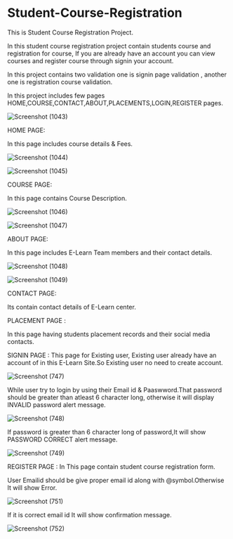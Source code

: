 
# Student-Course-Registration
This is Student Course Registration Project.

In this student course registration project contain students course and registration for course, If you are already have an account you can view courses and register course through signin your account.

In this project contains two validation one is signin page validation , another one is registration course validation.

In this project includes few pages HOME,COURSE,CONTACT,ABOUT,PLACEMENTS,LOGIN,REGISTER pages.

![Screenshot (1043)](https://user-images.githubusercontent.com/88303327/130603652-dd16fc78-2dca-46ab-b32f-7b49a314ac03.png)

HOME PAGE:

In this page includes course details & Fees.

![Screenshot (1044)](https://user-images.githubusercontent.com/88303327/130604281-7e698107-e3fc-4440-a0aa-edfe335deb85.png)

![Screenshot (1045)](https://user-images.githubusercontent.com/88303327/130604528-97a8113a-4542-415e-9831-49f95f62ad65.png)

COURSE PAGE:
 
 In this page contains Course Description.
 
 ![Screenshot (1046)](https://user-images.githubusercontent.com/88303327/130605666-770fc046-96a2-4f19-8ac2-b3bba77cf8be.png)

![Screenshot (1047)](https://user-images.githubusercontent.com/88303327/130605808-44c52b4a-c103-439f-81d6-e59f20e4088a.png)

ABOUT PAGE:

In this page includes E-Learn Team members and their contact details.

![Screenshot (1048)](https://user-images.githubusercontent.com/88303327/130606323-a140f0b3-76d1-4db2-a5f6-869f40571e2c.png)

![Screenshot (1049)](https://user-images.githubusercontent.com/88303327/130606370-a9750d66-125f-4036-b718-a40333e66169.png)

CONTACT PAGE:

Its contain contact details of E-Learn center.



PLACEMENT PAGE :
 
 In this page having students placement records and their social media contacts.
 

SIGNIN PAGE : This page for Existing user, Existing user already have an account of in this E-Learn Site.So Existing user no need to create account.

![Screenshot (747)](https://user-images.githubusercontent.com/88303327/128156544-4844614a-a138-4e54-bcb5-fb74006e5e73.png)

While user try to login by using their Email id & Paaswword.That password should be greater than atleast 6 character long, otherwise it will display INVALID password alert message.

![Screenshot (748)](https://user-images.githubusercontent.com/88303327/128156983-67ce79be-d695-4d6f-94b2-46d5bbfe68e7.png)

If password is greater than 6 character long of password,It will show PASSWORD CORRECT alert message.

![Screenshot (749)](https://user-images.githubusercontent.com/88303327/128157309-792f32f7-052d-4861-b1fb-103d56e90939.png)

REGISTER PAGE : In This page contain student course registration form.

User Emailid should be give proper email id along with @symbol.Otherwise It will show Error.

![Screenshot (751)](https://user-images.githubusercontent.com/88303327/128158332-581bac2b-96a4-4fd9-bf04-f1caf27933b9.png)

If it is correct email id It will show confirmation message.

![Screenshot (752)](https://user-images.githubusercontent.com/88303327/128158594-785df408-03a9-4341-bd55-87a4b2ff3bc5.png)
